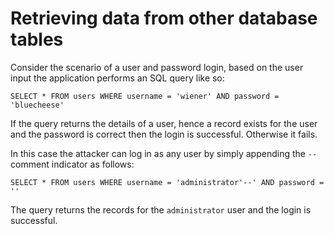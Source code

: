 # Retrieving data from other database tables

Consider the scenario of a user and password login, based on the user input the application performs an SQL query like so:

```
SELECT * FROM users WHERE username = 'wiener' AND password = 'bluecheese'
```

If the query returns the details of a user, hence a record exists for the user and the password is correct then the login is successful. Otherwise it fails.

In this case the attacker can log in as any user by simply appending the `--` comment indicator as follows:

```
SELECT * FROM users WHERE username = 'administrator'--' AND password = ''
```

The query returns the records for the `administrator` user and the login is successful.

